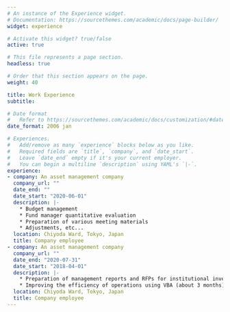 ```yaml
---
# An instance of the Experience widget.
# Documentation: https://sourcethemes.com/academic/docs/page-builder/
widget: experience

# Activate this widget? true/false
active: true

# This file represents a page section.
headless: true

# Order that this section appears on the page.
weight: 40

title: Work Experience
subtitle:

# Date format
#   Refer to https://sourcethemes.com/academic/docs/customization/#date-format
date_format: 2006 jan

# Experiences.
#   Add/remove as many `experience` blocks below as you like.
#   Required fields are `title`, `company`, and `date_start`.
#   Leave `date_end` empty if it's your current employer.
#   You can begin a multiline `description` using YAML's `|-`.
experience:
- company: An asset management company
  company_url: ""
  date_end: ""
  date_start: "2020-06-01"
  description: |-
    * Budget management
    * Fund manager quantitative evaluation
    * Preparation of various meeting materials
    * Adjustments, etc...
  location: Chiyoda Ward, Tokyo, Japan
  title: Company employee
- company: An asset management company
  company_url: ""
  date_end: "2020-07-31"
  date_start: "2018-04-01"
  description: |-
    * Preparation of management reports and RFPs for institutional investors
    * Improving the efficiency of operations using VBA (about 3 months)
  location: Chiyoda Ward, Tokyo, Japan
  title: Company employee
---
```


